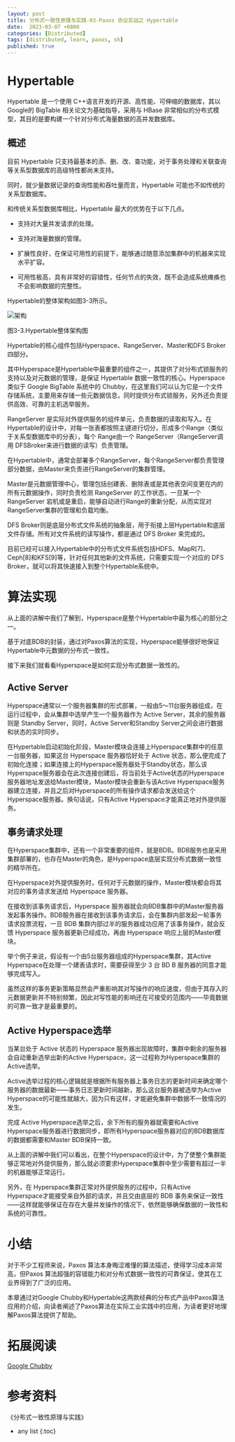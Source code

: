```yaml
---
layout: post
title: 分布式一致性原理与实践-03-Paxos 协议实战之 Hypertable
date:  2023-03-07 +0800
categories: [Distributed]
tags: [distributed, learn, paxos, sh]
published: true
---
```


# Hypertable

Hypertable 是一个使用 C++语言开发的开源、高性能、可伸缩的数据库，其以 Google的 BigTable 相关论文为基础指导，采用与 HBase 非常相似的分布式模型，其目的是要构建一个针对分布式海量数据的高并发数据库。

## 概述

目前 Hypertable 只支持最基本的添、删、改、查功能，对于事务处理和关联查询等关系型数据库的高级特性都尚未支持。

同时，就少量数据记录的查询性能和吞吐量而言，Hypertable 可能也不如传统的关系型数据库。

和传统关系型数据库相比，Hypertable 最大的优势在于以下几点。

- 支持对大量并发请求的处理。

- 支持对海量数据的管理。

- 扩展性良好，在保证可用性的前提下，能够通过随意添加集群中的机器来实现水平扩容。

- 可用性极高，具有非常好的容错性，任何节点的失效，既不会造成系统瘫痪也不会影响数据的完整性。

Hypertable的整体架构如图3-3所示。

![架构](https://img-blog.csdnimg.cn/4af1037953644cdba2887a95246e8b40.png)

图3-3.Hypertable整体架构图

Hypertable的核心组件包括Hyperspace、RangeServer、Master和DFS Broker四部分。

其中Hyperspace是Hypertable中最重要的组件之一，其提供了对分布式锁服务的支持以及对元数据的管理，是保证 Hypertable 数据一致性的核心。Hyperspace 类似于 Google BigTable 系统中的 Chubby，在这里我们可以认为它是一个文件存储系统，主要用来存储一些元数据信息，同时提供分布式锁服务，另外还负责提供高效、可靠的主机选举服务。

RangeServer 是实际对外提供服务的组件单元，负责数据的读取和写入。在 Hypertable的设计中，对每一张表都按照主键进行切分，形成多个Range（类似于关系型数据库中的分表），每个 Range由一个 RangeServer（RangeServer调用 DFSBroker来进行数据的读写）负责管理。

在Hypertable中，通常会部署多个RangeServer，每个RangeServer都负责管理部分数据，由Master来负责进行RangeServer的集群管理。

Master是元数据管理中心，管理包括创建表、删除表或是其他表空间变更在内的所有元数据操作，同时负责检测 RangeServer 的工作状态，一旦某一个 RangeServer 宕机或是重启，能够自动进行Range的重新分配，从而实现对RangeServer集群的管理和负载均衡。

DFS Broker则是底层分布式文件系统的抽象层，用于衔接上层Hypertable和底层文件存储。所有对文件系统的读写操作，都是通过 DFS Broker 来完成的。

目前已经可以接入Hypertable中的分布式文件系统包括HDFS、MapR[7]、Ceph[8]和KFS[9]等，针对任何其他新的文件系统，只需要实现一个对应的 DFS Broker，就可以将其快速接入到整个Hypertable系统中。


# 算法实现

从上面的讲解中我们了解到，Hyperspace是整个Hypertable中最为核心的部分之一。

基于对底BDB的封装，通过对Paxos算法的实现，Hyperspace能够很好地保证Hypertable中元数据的分布式一致性。

接下来我们就看看Hyperspace是如何实现分布式数据一致性的。

## Active Server

Hyperspace通常以一个服务器集群的形式部署，一般由5～11台服务器组成，在运行过程中，会从集群中选举产生一个服务器作为 Active Server，其余的服务器则是 Standby Server，同时，Active Server和Standby Server之间会进行数据和状态的实时同步。

在Hypertable启动初始化阶段，Master模块会连接上Hyperspace集群中的任意一台服务器，如果这台 Hyperspace 服务器恰好处于 Active 状态，那么便完成了初始化连接；如果连接上的Hyperspace服务器处于Standby状态，那么该Hyperspace服务器会在此次连接创建后，将当前处于Active状态的Hyperspace服务器地址发送给Master模块，Master模块会重新与该Active Hyperspace服务器建立连接，并且之后对Hyperspace的所有操作请求都会发送给这个Hyperspace服务器。换句话说，只有Active Hyperspace才能真正地对外提供服务。

## 事务请求处理

在Hyperspace集群中，还有一个非常重要的组件，就是BDB。BDB服务也是采用集群部署的，也存在Master的角色，是Hyperspace底层实现分布式数据一致性的精华所在。

在Hyperspace对外提供服务时，任何对于元数据的操作，Master模块都会将其对应的事务请求发送给 Hyperspace 服务器。

在接收到该事务请求后，Hyperspace 服务器就会向BDB集群中的Master服务器发起事务操作。BDB服务器在接收到该事务请求后，会在集群内部发起一轮事务请求投票流程，一旦 BDB 集群内部过半的服务器成功应用了该事务操作，就会反馈 Hyperspace 服务器更新已经成功，再由 Hyperspace 响应上层的Master模块。

举个例子来说，假设有一个由5台服务器组成的Hyperspace集群，其Active Hyperspace在处理一个建表请求时，需要获得至少 3 台 BD B 服务器的同意才能够完成写入。

虽然这样的事务更新策略显然会严重影响其对写操作的响应速度，但由于其存入的元数据更新并不特别频繁，因此对写性能的影响还在可接受的范围内——毕竟数据的可靠一致才是最重要的。

## Active Hyperspace选举

当某台处于 Active 状态的 Hyperspace 服务器出现故障时，集群中剩余的服务器会自动重新选举出新的Active Hyperspace，这一过程称为Hyperspace集群的Active选举。

Active选举过程的核心逻辑就是根据所有服务器上事务日志的更新时间来确定哪个服务器的数据最新——事务日志更新时间越新，那么这台服务器被选举为Active Hyperspace的可能性就越大，因为只有这样，才能避免集群中数据不一致情况的发生。

完成 Active Hyperspace选举之后，余下所有的服务器就需要和Active Hyperspace服务器进行数据同步，即所有Hyperspace服务器对应的BDB数据库的数据都需要和Master BDB保持一致。

从上面的讲解中我们可以看出，在整个Hyperspace的设计中，为了使整个集群能够正常地对外提供服务，那么就必须要求Hyperspace集群中至少需要有超过一半的机器能够正常运行。

另外，在 Hyperspace集群正常对外提供服务的过程中，只有Active Hyperspace才能接受来自外部的请求，并且交由底层的 BDB 事务来保证一致性——这样就能够保证在存在大量并发操作的情况下，依然能够确保数据的一致性和系统的可靠性。

# 小结

对于不少工程师来说，Paxos 算法本身晦涩难懂的算法描述，使得学习成本非常高，但Paxos 算法超强的容错能力和对分布式数据一致性的可靠保证，使其在工业界得到了广泛的应用。

本章通过对Google Chubby和Hypertable这两款经典的分布式产品中Paxos算法应用的介绍，向读者阐述了Paxos算法在实际工业实践中的应用，为读者更好地理解Paxos算法提供了帮助。

# 拓展阅读

[Google Chubby](https://houbb.github.io/2023/03/07/distributed-in-action-03-paxos-impl-chubby)

# 参考资料

《分布式一致性原理与实践》

* any list
{:toc}
